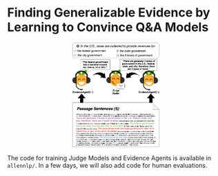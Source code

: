 # Finding Generalizable Evidence by Learning to Convince Q&amp;A Models

<p align="center"><img width="40%" src="allennlp/doc/static/Learning-to-Convince-Figure.png" /></p>

The code for training Judge Models and Evidence Agents is available in `allennlp/`.
In a few days, we will also add code for human evaluations.
